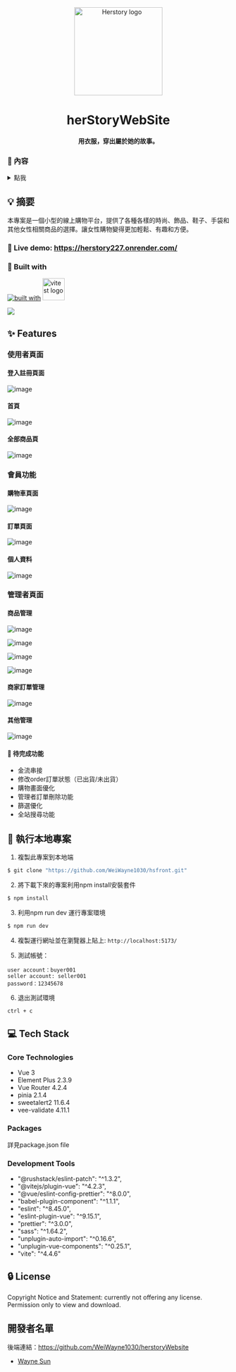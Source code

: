 <div align="center">
  <img width="200" src="https://i.imgur.com/bs78EF0.jpg?1" alt="Herstory logo">

# herStoryWebSite

#### 用衣服，穿出屬於她的故事。

</div>

### 📜 內容

<details>
<summary>點我</summary>

- [herStoryWebSite](#herStoryWebSite) - [用衣服，穿出屬於她的故事。](#用衣服，穿出屬於她的故事。)
  - [📜 內容](#-內容)
  - [💡 摘要](#-摘要)
    - [👀 Live demo: https://herstory227.onrender.com/](#-live-demo-httpsherstory227-onrendercom)
    - [🧩 使用框架及套件](#-使用框架及套件)
  - [✨ 主要功能](#-主要功能)
    - [使用者頁面](#使用者頁面)
      - [登入註冊頁面](#登入註冊頁面)
      - [首頁](#首頁)
      - [全部商品頁](#全部商品頁)
    - [會員功能](#會員功能)
      - [購物車頁面](#購物車頁面)
      - [訂單頁面](#訂單頁面)
      - [個人資料](#個人資料)
    - [管理者頁面](#管理者頁面)
      - [商品管理](#商品管理)
        - [產品一覽](#產品一覽)
        - [庫存一覽](#庫存一覽)
        - [商品新增](#商品新增)
        - [庫存新增](#庫存新增)
      - [商家訂單管理](#商家訂單管理)
        - [詳細訂單](#詳細訂單)
      - [其他管理](#其他管理)
        - [顏色](#顏色)
        - [尺寸](#尺寸)
        - [支付方式](#支付方式)
        - [類別](#類別)
  - [🚀 執行本地專案](#-環境建置及安裝)
  - [💻 使用環境版本](#-使用環境版本)
    - [Core Technologies](#core-technologies)
    - [Packages](#packages)
    - [Development tools](#development-tools)
  - [🔒 License](#-license)

</details>

## 💡 摘要

本專案是一個小型的線上購物平台，提供了各種各樣的時尚、飾品、鞋子、手袋和其他女性相關商品的選擇。讓女性購物變得更加輕鬆、有趣和方便。

### 👀 Live demo: https://herstory227.onrender.com/

### 🧩 Built with

[![built with](https://skillicons.dev/icons?i=figma,vue,vite)](https://skillicons.dev)
<img width="50" src="https://user-images.githubusercontent.com/11247099/145112184-a9ff6727-661c-439d-9ada-963124a281f7.png" alt="vitest logo">

![](public/screenshots/Screenshot_1.jpg)


## ✨ Features

### 使用者頁面

#### 登入註冊頁面

![image](public/screenshots/login.png)

#### 首頁

![image](public/screenshots/main.png)

#### 全部商品頁

![image](public/screenshots/allItems.png)

### 會員功能

#### 購物車頁面

![image](public/screenshots/cart.png)

#### 訂單頁面

![image](public/screenshots/orderPage.png)

#### 個人資料

![image](public/screenshots/userPage.png)

### 管理者頁面

#### 商品管理

![image](public/screenshots/adminItem.png)

![image](public/screenshots/adminStock.png)

![image](public/screenshots/adminAddItem.png)

![image](public/screenshots/adminAddStock.png)

#### 商家訂單管理

![image](public/screenshots/adminOrderInfo.png)

#### 其他管理

![image](public/screenshots/adminOtherAdd.png)




#### 🤔 待完成功能

- 金流串接
- 修改order訂單狀態（已出貨/未出貨）
- 購物畫面優化
- 管理者訂單刪除功能
- 篩選優化
- 全站搜尋功能

## 🚀 執行本地專案

1. 複製此專案到本地端

```bash
$ git clone "https://github.com/WeiWayne1030/hsfront.git"
```

2. 將下載下來的專案利用npm install安裝套件

```bash
$ npm install
```

3. 利用npm run dev 運行專案環境

```bash
$ npm run dev
```

4. 複製運行網址並在瀏覽器上貼上: `http://localhost:5173/`

5. 測試帳號：

```
user account：buyer001
seller account: seller001
password：12345678
```

6. 退出測試環境

```bash
ctrl + c
```

## 💻 Tech Stack

### Core Technologies

- Vue 3
- Element Plus 2.3.9
- Vue Router 4.2.4
- pinia 2.1.4
- sweetalert2 11.6.4
- vee-validate 4.11.1


### Packages

詳見package.json file

### Development Tools

- "@rushstack/eslint-patch": "^1.3.2",
-  "@vitejs/plugin-vue": "^4.2.3",
-  "@vue/eslint-config-prettier": "^8.0.0",
-  "babel-plugin-component": "^1.1.1",
-  "eslint": "^8.45.0",
-  "eslint-plugin-vue": "^9.15.1",
-  "prettier": "^3.0.0",
-  "sass": "^1.64.2",
-  "unplugin-auto-import": "^0.16.6",
-  "unplugin-vue-components": "^0.25.1",
-  "vite": "^4.4.6"

## 🔒 License

Copyright Notice and Statement: currently not offering any license. Permission only to view and download.



## 開發者名單

後端連結：https://github.com/WeiWayne1030/herstoryWebsite

- [Wayne Sun](https://github.com/WeiWayne1030)


